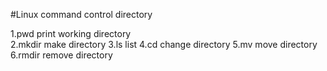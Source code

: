 #Linux command control directory 

1.pwd   print working directory  
2.mkdir make directory
3.ls list
4.cd change directory
5.mv move directory
6.rmdir remove directory
